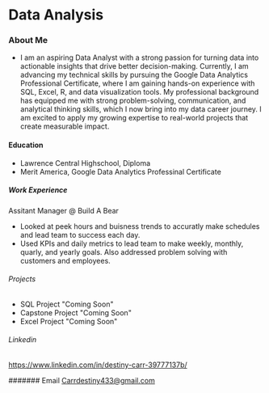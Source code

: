 # Data Analysis 

### About Me
- I am an aspiring Data Analyst with a strong passion for turning data into actionable insights that drive better decision-making. Currently, I am advancing my technical skills by pursuing the Google Data Analytics Professional Certificate, where I am gaining hands-on experience with SQL, Excel, R, and data visualization tools. My professional background has equipped me with strong problem-solving, communication, and analytical thinking skills, which I now bring into my data career journey. I am excited to apply my growing expertise to real-world projects that create measurable impact.

#### Education 
- Lawrence Central Highschool, Diploma 
- Merit America, Google Data Analytics Professinal Certificate

##### Work Experience
Assitant Manager @ Build A Bear
- Looked at peek hours and buisness trends to accuratly make schedules and lead team to success each day.
- Used KPIs and daily metrics to lead team to make weekly, monthly, quarly, and yearly goals. Also addressed problem solving with customers and employees.

###### Projects
- SQL Project "Coming Soon"
- Capstone Project "Coming Soon"
- Excel Project "Coming Soon"

###### Linkedin 
https://www.linkedin.com/in/destiny-carr-39777137b/

####### Email
Carrdestiny433@gmail.com
